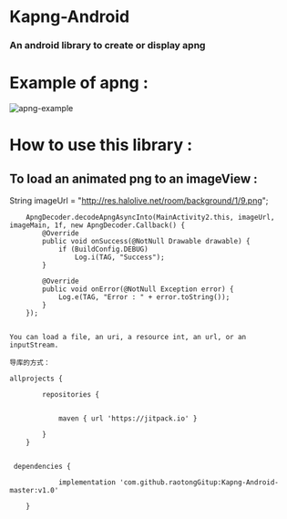 # Kapng-Android 
### An android library to create or display apng

# Example of apng :

![apng-example](https://upload.wikimedia.org/wikipedia/commons/1/14/Animated_PNG_example_bouncing_beach_ball.png)

# How to use this library :

## To load an animated png to an imageView : 
   String imageUrl = "http://res.halolive.net/room/background/1/9.png";


        ApngDecoder.decodeApngAsyncInto(MainActivity2.this, imageUrl, imageMain, 1f, new ApngDecoder.Callback() {
            @Override
            public void onSuccess(@NotNull Drawable drawable) {
                if (BuildConfig.DEBUG)
                    Log.i(TAG, "Success");
            }

            @Override
            public void onError(@NotNull Exception error) {
                Log.e(TAG, "Error : " + error.toString());
            }
        });
```

You can load a file, an uri, a resource int, an url, or an inputStream.

导库的方式：

allprojects {

		repositories {
			
			
			maven { url 'https://jitpack.io' }
			
		}
	}
	
 
 dependencies {
 
	        implementation 'com.github.raotongGitup:Kapng-Android-master:v1.0'
		
	}
 


